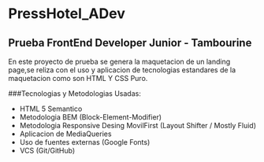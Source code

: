 # PressHotel_ADev

## Prueba FrontEnd Developer Junior - Tambourine

En este proyecto de prueba se genera la maquetacion de un landing page,se reliza con el uso y aplicacion de tecnologias estandares de la maquetacion como son HTML Y CSS Puro.

###Tecnologias y Metodologias Usadas:

- HTML 5 Semantico
- Metodologia BEM (Block-Element-Modifier)
- Metodologia Responsive Desing MovilFirst (Layout Shifter / Mostly Fluid)
- Aplicacion de MediaQueries
- Uso de fuentes externas (Google Fonts)
- VCS (Git/GitHub)
